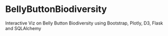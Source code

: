 # BellyButtonBiodiversity
Interactive Viz on Belly Button Biodiversity using Bootstrap, Plotly, D3, Flask and SQLAlchemy
